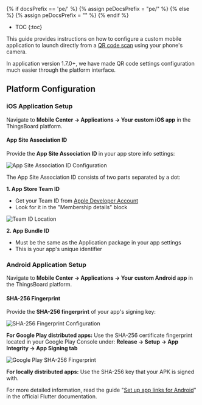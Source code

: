 {% if docsPrefix == 'pe/' %}
{% assign peDocsPrefix = "pe/" %}
{% else %}
{% assign peDocsPrefix = "" %}
{% endif %}
* TOC
{:toc}

This guide provides instructions on how to configure a custom mobile application to launch directly from a [QR code scan](/docs/{{peDocsPrefix}}user-guide/ui/mobile-qr-code/) using your phone's camera.

In application version 1.7.0+, we have made QR code settings configuration much easier through the platform interface.

## Platform Configuration

### iOS Application Setup

Navigate to **Mobile Center → Applications → Your custom iOS app** in the ThingsBoard platform.

#### App Site Association ID

Provide the **App Site Association ID** in your app store info settings:

![App Site Association ID Configuration](https://img.thingsboard.io/mobile/{{peDocsPrefix}}qr-code-settings-ios-store-info.png)

The App Site Association ID consists of two parts separated by a dot:

**1. App Store Team ID**
- Get your Team ID from [Apple Developer Account](https://developer.apple.com/account)
- Look for it in the "Membership details" block

![Team ID Location](https://img.thingsboard.io/mobile/qr-code-settings-team-id.png)

**2. App Bundle ID**
- Must be the same as the Application package in your app settings
- This is your app's unique identifier

### Android Application Setup

Navigate to **Mobile Center → Applications → Your custom Android app** in the ThingsBoard platform.

#### SHA-256 Fingerprint

Provide the **SHA-256 fingerprint** of your app's signing key:

![SHA-256 Fingerprint Configuration](https://img.thingsboard.io/mobile/{{peDocsPrefix}}qr-code-settings-sha256.png)

**For Google Play distributed apps:**
Use the SHA-256 certificate fingerprint located in your Google Play Console under:
**Release → Setup → App Integrity → App Signing tab**

![Google Play SHA-256 Fingerprint](https://img.thingsboard.io/mobile/sha256-fingerprint.png)

**For locally distributed apps:**
Use the SHA-256 key that your APK is signed with.

For more detailed information, read the guide "[Set up app links for Android](https://docs.flutter.dev/cookbook/navigation/set-up-app-links)" in the official Flutter documentation.
